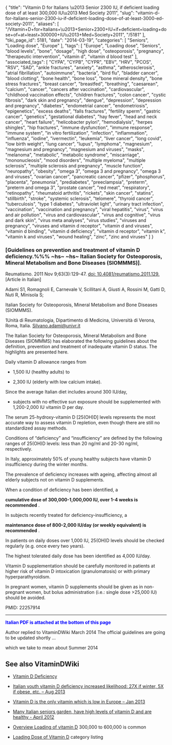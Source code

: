 {
    "title": "Vitamin D for Italians \u2013 Senior 2300 IU, if deficient loading dose of at least 300,000 IU\u2013 Med Society 2011",
    "slug": "vitamin-d-for-italians-senior-2300-iu-if-deficient-loading-dose-of-at-least-3000-ed-society-2011",
    "aliases": [
        "/Vitamin+D+for+Italians+\u2013+Senior+2300+IU+if+deficient+loading+dose+of+at+least+300000+IU\u2013+Med+Society+2011",
        "/5181"
    ],
    "tiki_page_id": 5181,
    "date": "2014-03-19",
    "categories": [
        "Seniors",
        "Loading dose",
        "Europe"
    ],
    "tags": [
        "Europe",
        "Loading dose",
        "Seniors",
        "blood levels",
        "bone",
        "dosage",
        "high dose",
        "osteoporosis",
        "pregnancy",
        "therapeutic intervention",
        "vitamin d",
        "vitamin d blood test"
    ],
    "associated_tags": [
        "CYPA",
        "CYPB",
        "CYPR",
        "EBV",
        "HRV",
        "PCOS",
        "RSV",
        "SAD",
        "ankle fractures",
        "anxiety",
        "asthma",
        "atherosclerosis",
        "atrial fibrillation",
        "autoimmune",
        "bacteria",
        "bird flu",
        "bladder cancer",
        "blood clotting",
        "bone health",
        "bone loss",
        "bone mineral density",
        "bone stress fractures",
        "breast cancer",
        "breastfed",
        "breathing",
        "caesarean",
        "calcium",
        "cancer",
        "cancers after vaccination",
        "cardiovascular",
        "childhood vaccination effects",
        "children fractures",
        "colon cancer",
        "cystic fibrosis",
        "dark skin and pregnancy",
        "dengue",
        "depression",
        "depression and pregnancy",
        "diabetes",
        "endometrial cancer",
        "endometriosis",
        "epigenetics",
        "excess deaths",
        "falls fractures",
        "fertility sperm",
        "gastric cancer",
        "genetics",
        "gestational diabetes",
        "hay fever",
        "head and neck cancer",
        "heart failure",
        "helicobacter pylori",
        "hemodialysis",
        "herpes shingles",
        "hip fractures",
        "immune dysfunction",
        "immune response",
        "immune system",
        "in vitro fertilization",
        "infection",
        "inflammation",
        "influenza",
        "iodine",
        "ivermectin",
        "leukemia",
        "liver cancer",
        "long covid",
        "low birth weight",
        "lung cancer",
        "lupus",
        "lymphoma",
        "magnesium",
        "magnesium and pregnancy",
        "magnesium and viruses",
        "masks",
        "melanoma",
        "metabolic",
        "metabolic syndrome",
        "miscarriage",
        "mononucleosis",
        "mood disorders",
        "multiple myeloma",
        "multiple sclerosis",
        "multiple sclerosis and pregnancy",
        "muscle function",
        "neuropathy",
        "obesity",
        "omega 3",
        "omega 3 and pregnancy",
        "omega 3 and viruses",
        "ovarian cancer",
        "pancreatic cancer",
        "pfizer",
        "phosphorus",
        "placenta",
        "pneumonia",
        "prediabetes",
        "preeclampsia",
        "preterm",
        "preterm and omega 3",
        "prostate cancer",
        "red meat",
        "respiratory",
        "retinopathy",
        "rheumatoid arthritis",
        "rickets",
        "skin cancer",
        "statins",
        "stillbirth",
        "stroke",
        "systemic sclerosis",
        "telomere",
        "thyroid cancer",
        "tuberculosis",
        "type 1 diabetes",
        "ultraviolet light",
        "urinary tract infection",
        "vaccination",
        "vaccination and pregnancy",
        "viral hepatitis",
        "virus",
        "virus and air pollution",
        "virus and cardiovascular",
        "virus and cognitive",
        "virus and dark skin",
        "virus meta analyses",
        "virus studies",
        "viruses and pregnancy",
        "viruses and vitamin d receptor",
        "vitamin d and viruses",
        "vitamin d binding",
        "vitamin d deficiency",
        "vitamin d receptor",
        "vitamin k",
        "vitamin k and viruses",
        "wound healing",
        "zinc",
        "zinc and viruses"
    ]
}


### <span>[Guidelines on prevention and treatment of vitamin D deficiency.%%% ~hs~ ~hs~  Italian Society for Osteoporosis, Mineral Metabolism and Bone Diseases (SIOMMMS)]</span>.

Reumatismo. 2011 Nov 9;63(3):129-47. [doi: 10.4081/reumatismo.2011.129.](https://doi.org/10.4081/reumatismo.2011.129.) <span>[Article in Italian]</span>

Adami S1, Romagnoli E, Carnevale V, Scillitani A, Giusti A, Rossini M, Gatti D, Nuti R, Minisola S; 

Italian Society for Osteoporosis, Mineral Metabolism and Bone Diseases (SIOMMMS).

1Unità di Reumatologia, Dipartimento di Medicina, Università di Verona, Roma, Italia. Silvano.adami@univr.it

The Italian Society for Osteoporosis, Mineral Metabolism and Bone Diseases (SIOMMMS) has elaborated the following guidelines about the definition, prevention and treatment of inadequate vitamin D status. The highlights are presented here. 

Daily vitamin D allowance ranges from 

* 1,500 IU (healthy adults) to 

* 2,300 IU (elderly with low calcium intake). 

Since the average Italian diet includes around 300 IU/day, 

* subjects with no effective sun exposure should be supplemented with 1,200-2,000 IU vitamin D per day. 

The serum 25-hydroxy-vitamin D <span>[25(OH)D]</span> levels represents the most accurate way to assess vitamin D repletion, even though there are still no standardized assay methods. 

Conditions of “deficiency” and “insufficiency” are defined by the following ranges of 25(OH)D levels: less than 20 ng/ml and 20-30 ng/ml, respectively. 

In Italy, approximately 50% of young healthy subjects have vitamin D insufficiency during the winter months. 

The prevalence of deficiency increases with ageing, affecting almost all elderly subjects not on vitamin D supplements. 

When a condition of deficiency has been identified, a 

 **cumulative dose of 300,000-1,000,000 IU, over 1-4 weeks is recommended** . 

In subjects recently treated for deficiency-insufficiency, a 

 **maintenance dose of 800-2,000 IU/day (or weekly equivalent) is recommended** . 

In patients on daily doses over 1,000 IU, 25(OH)D levels should be checked regularly (e.g. once every two years). 

The highest tolerated daily dose has been identified as 4,000 IU/day. 

Vitamin D supplementation should be carefully monitored in patients at higher risk of vitamin D intoxication (granulomatosis) or with primary hyperparathyroidism. 

In pregnant women, vitamin D supplements should be given as in non-pregnant women, but bolus administration (i.e.: single dose >25,000 IU) should be avoided.

PMID: 22257914

---

 **<span style="color:#00F;">Italian PDF is attached at the bottom of this page</span>** 

Author replied to VitaminDWiki March 2014 The official guidelines are going to be updated shortly …

which we take to mean about Summer 2014

## See also VitaminDWiki

* [Vitamin D Deficiency](/posts/vitamin-d-deficiency)

* [Italian youth vitamin D deficiency increased likelihood: 27X if winter, 5X if obese, etc. – Aug 2013](/posts/italian-youth-vitamin-d-deficiency-increased-likelihood-27x-if-winter-5x-if-obese-etc)

* [Vitamin D is the only vitamin which is low in Europe – Jan 2013](/posts/vitamin-d-is-the-only-vitamin-which-is-low-in-europe)

* [Many Italian seniors garden, have high levels of vitamin D and are healthy - April 2012](/tags/many-italian-seniors-garden-have-high-levels-of-vitamin-d-and-are-healthy-april-2012.html)

* [Overview Loading of vitamin D](/tags/overview-loading-of-vitamin-d.html) 300,000 to 600,000 is common

* [Loading Dose of Vitamin D](/posts/loading-dose-of-vitamin-d) category listing
